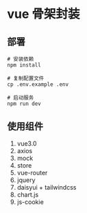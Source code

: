 # vue 骨架封装

## 部署
```shell
# 安装依赖
npm install

# 复制配置文件
cp .env.example .env

# 启动服务
npm run dev
```

## 使用组件
1. vue3.0
2. axios
3. mock
4. store
5. vue-router
6. jquery
7. daisyui + tailwindcss
8. chart.js
9. js-cookie
